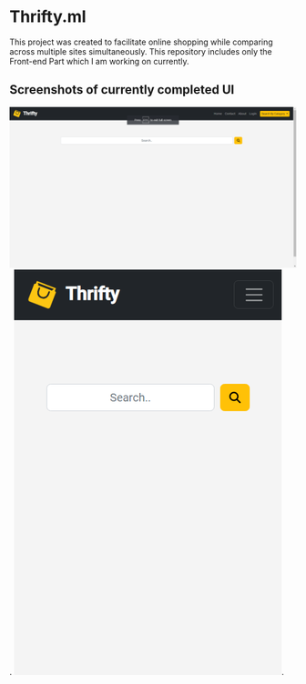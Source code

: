 # Thrifty.ml

This project was created to facilitate online shopping while comparing across multiple sites simultaneously.
This repository includes only the Front-end Part which I am working on currently.

## Screenshots of currently completed UI
![screenshot desktop](/Screenshot-Desktop.png "Home Page").
![screenshot mobile](/Screenshot-Mobile.png "Home Page").
